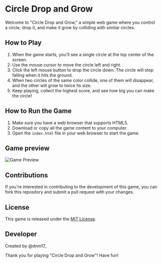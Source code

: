 # Circle Drop and Grow

Welcome to "Circle Drop and Grow," a simple web game where you control a circle, drop it, and make it grow by colliding with similar circles.

## How to Play

1. When the game starts, you'll see a single circle at the top center of the screen.
2. Use the mouse cursor to move the circle left and right.
3. Click the left mouse button to drop the circle down. The circle will stop falling when it hits the ground.
4. When two circles of the same color collide, one of them will disappear, and the other will grow to twice its size.
5. Keep playing, collect the highest score, and see how big you can make the circle!

## How to Run the Game

1. Make sure you have a web browser that supports HTML5.
2. Download or copy all the game content to your computer.
3. Open the `index.html` file in your web browser to start the game.

## Game preview

![Game Preview](https://circle-drop.netlify.com/assets/image/preview.png)

## Contributions

If you're interested in contributing to the development of this game, you can fork this repository and submit a pull request with your changes.

## License

This game is released under the [MIT License](LICENSE.md).

## Developer

Created by @dnm17\_

Thank you for playing "Circle Drop and Grow"! Have fun!
